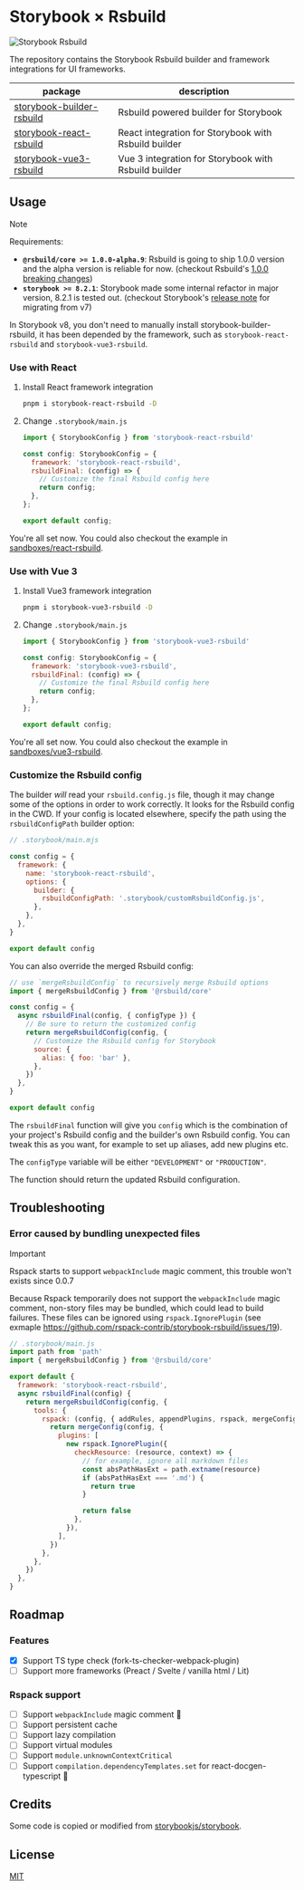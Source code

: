 # Storybook × Rsbuild

![Storybook Rsbuild](https://github.com/rspack-contrib/storybook-rsbuild/assets/7237365/00165054-9e3e-4a15-8a99-27985989b9d2)

The repository contains the Storybook Rsbuild builder and framework integrations for UI frameworks.

| package                                                 | description                                          |
| ------------------------------------------------------- | ---------------------------------------------------- |
| [storybook-builder-rsbuild](./packages/builder-rsbuild) | Rsbuild powered builder for Storybook                |
| [storybook-react-rsbuild](./packages/react-rsbuild)     | React integration for Storybook with Rsbuild builder |
| [storybook-vue3-rsbuild](./packages/vue3-rsbuild)       | Vue 3 integration for Storybook with Rsbuild builder |

## Usage

> [!NOTE]  
> Requirements:
>
> - **`@rsbuild/core >= 1.0.0-alpha.9`**: Rsbuild is going to ship 1.0.0 version and the alpha version is reliable for now. (checkout Rsbuild's [1.0.0 breaking changes](https://github.com/web-infra-dev/rsbuild/discussions/2508))
> - **`storybook >= 8.2.1`**: Storybook made some internal refactor in major version, 8.2.1 is tested out. (checkout Storybook's [release note](https://storybook.js.org/blog/storybook-8/) for migrating from v7)

In Storybook v8, you don't need to manually install storybook-builder-rsbuild, it has been depended by the framework, such as `storybook-react-rsbuild` and `storybook-vue3-rsbuild`.

### Use with React

1. Install React framework integration
   ```bash
   pnpm i storybook-react-rsbuild -D
   ```
2. Change `.storybook/main.js`

   ```js
   import { StorybookConfig } from 'storybook-react-rsbuild'

   const config: StorybookConfig = {
     framework: 'storybook-react-rsbuild',
     rsbuildFinal: (config) => {
       // Customize the final Rsbuild config here
       return config;
     },
   };

   export default config;
   ```

You're all set now. You could also checkout the example in [sandboxes/react-rsbuild](./sandboxes/react-rsbuild).

### Use with Vue 3

1. Install Vue3 framework integration
   ```bash
   pnpm i storybook-vue3-rsbuild -D
   ```
2. Change `.storybook/main.js`

   ```js
   import { StorybookConfig } from 'storybook-vue3-rsbuild'

   const config: StorybookConfig = {
     framework: 'storybook-vue3-rsbuild',
     rsbuildFinal: (config) => {
       // Customize the final Rsbuild config here
       return config;
     },
   };

   export default config;
   ```

You're all set now. You could also checkout the example in [sandboxes/vue3-rsbuild](./sandboxes/vue3-rsbuild).

### Customize the Rsbuild config

The builder _will_ read your `rsbuild.config.js` file, though it may change some of the options in order to work correctly.
It looks for the Rsbuild config in the CWD. If your config is located elsewhere, specify the path using the `rsbuildConfigPath` builder option:

```javascript
// .storybook/main.mjs

const config = {
  framework: {
    name: 'storybook-react-rsbuild',
    options: {
      builder: {
        rsbuildConfigPath: '.storybook/customRsbuildConfig.js',
      },
    },
  },
}

export default config
```

You can also override the merged Rsbuild config:

```javascript
// use `mergeRsbuildConfig` to recursively merge Rsbuild options
import { mergeRsbuildConfig } from '@rsbuild/core'

const config = {
  async rsbuildFinal(config, { configType }) {
    // Be sure to return the customized config
    return mergeRsbuildConfig(config, {
      // Customize the Rsbuild config for Storybook
      source: {
        alias: { foo: 'bar' },
      },
    })
  },
}

export default config
```

The `rsbuildFinal` function will give you `config` which is the combination of your project's Rsbuild config and the builder's own Rsbuild config.
You can tweak this as you want, for example to set up aliases, add new plugins etc.

The `configType` variable will be either `"DEVELOPMENT"` or `"PRODUCTION"`.

The function should return the updated Rsbuild configuration.

## Troubleshooting

### Error caused by bundling unexpected files

> [!IMPORTANT]
> Rspack starts to support `webpackInclude` magic comment, this trouble won't exists since 0.0.7

Because Rspack temporarily does not support the `webpackInclude` magic comment, non-story files may be bundled, which could lead to build failures. These files can be ignored using `rspack.IgnorePlugin` (see exmaple https://github.com/rspack-contrib/storybook-rsbuild/issues/19).

```js
// .storybook/main.js
import path from 'path'
import { mergeRsbuildConfig } from '@rsbuild/core'

export default {
  framework: 'storybook-react-rsbuild',
  async rsbuildFinal(config) {
    return mergeRsbuildConfig(config, {
      tools: {
        rspack: (config, { addRules, appendPlugins, rspack, mergeConfig }) => {
          return mergeConfig(config, {
            plugins: [
              new rspack.IgnorePlugin({
                checkResource: (resource, context) => {
                  // for example, ignore all markdown files
                  const absPathHasExt = path.extname(resource)
                  if (absPathHasExt === '.md') {
                    return true
                  }

                  return false
                },
              }),
            ],
          })
        },
      },
    })
  },
}
```

## Roadmap

### Features

- [x] Support TS type check (fork-ts-checker-webpack-plugin)
- [ ] Support more frameworks (Preact / Svelte / vanilla html / Lit)

### Rspack support

- [ ] Support `webpackInclude` magic comment 🌟
- [ ] Support persistent cache
- [ ] Support lazy compilation
- [ ] Support virtual modules
- [ ] Support `module.unknownContextCritical`
- [ ] Support `compilation.dependencyTemplates.set` for react-docgen-typescript 🌟

## Credits

Some code is copied or modified from [storybookjs/storybook](https://github.com/storybookjs/storybook).

## License

[MIT](./LICENSE)
